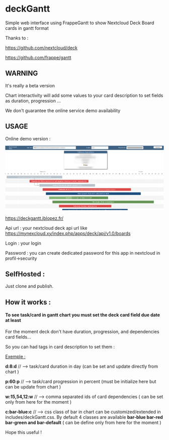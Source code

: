 # deckGantt
Simple web interface using FrappeGantt to show Nextcloud Deck Board cards in gantt format 

Thanks to : 

https://github.com/nextcloud/deck

https://github.com/frappe/gantt



## WARNING

It's really a beta version

Chart interactivity will add some values to your card description to set fields as duration, progression ...

We don't guarantee the online service demo availability



## USAGE

Online demo version :

![image-20200419110951335](./capture.png)

https://deckgantt.jblopez.fr/

Api url  : your nextcloud deck api url like https://mynexcloud.xy/index.php/apps/deck/api/v1.0/boards

Login : your login 

Password :  you can create dedicated password for this app in nextcloud in  profil->security 



## SelfHosted :

Just clone and publish.



## How it works :

#### **To see task/card in gantt chart you must set the deck card field due date at least** 

For the moment deck don't have duration, progression, and dependencies card fields... 

So you can had tags in card description to set them :

<u>Exemple :</u> 

**d:8:d** // --> task/card  duration in day  (can be set and update directly from chart )

**p:60:p** // --> task/card progression in percent  (must be initialize here but can be update from chart )

**w:15,54,12:w**  // -->  comma separated ids of card dependencies ( can be set only from  here for the moment )

**c:bar-blue:c** // --> css class of bar in chart can be customized/extended in includes/deckGantt.css. By default 4 classes are available **bar-blue bar-red bar-green and bar-default** ( can be define only from here for the moment )



Hope this useful !